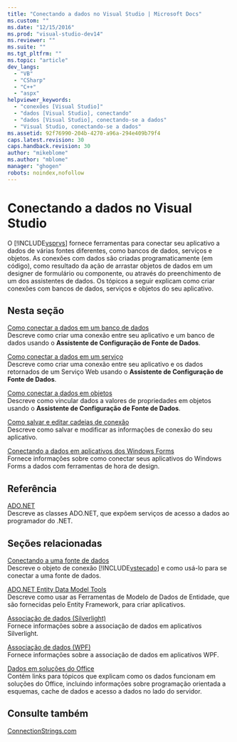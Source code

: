 ```yaml
---
title: "Conectando a dados no Visual Studio | Microsoft Docs"
ms.custom: ""
ms.date: "12/15/2016"
ms.prod: "visual-studio-dev14"
ms.reviewer: ""
ms.suite: ""
ms.tgt_pltfrm: ""
ms.topic: "article"
dev_langs: 
  - "VB"
  - "CSharp"
  - "C++"
  - "aspx"
helpviewer_keywords: 
  - "conexões [Visual Studio]"
  - "dados [Visual Studio], conectando"
  - "dados [Visual Studio], conectando-se a dados"
  - "Visual Studio, conectando-se a dados"
ms.assetid: 92f76990-204b-4270-a96a-294e409b79f4
caps.latest.revision: 30
caps.handback.revision: 30
author: "mikeblome"
ms.author: "mblome"
manager: "ghogen"
robots: noindex,nofollow
---
```

# Conectando a dados no Visual Studio
O [!INCLUDE[vsprvs](../code-quality/includes/vsprvs_md.md)] fornece ferramentas para conectar seu aplicativo a dados de várias fontes diferentes, como bancos de dados, serviços e objetos.  As conexões com dados são criadas programaticamente \(em código\), como resultado da ação de arrastar objetos de dados em um designer de formulário ou componente, ou através do preenchimento de um dos assistentes de dados.  Os tópicos a seguir explicam como criar conexões com bancos de dados, serviços e objetos do seu aplicativo.  
  
## Nesta seção  
 [Como conectar a dados em um banco de dados](../data-tools/how-to-connect-to-data-in-a-database.md)  
 Descreve como criar uma conexão entre seu aplicativo e um banco de dados usando o **Assistente de Configuração de Fonte de Dados**.  
  
 [Como conectar a dados em um serviço](../data-tools/how-to-connect-to-data-in-a-service.md)  
 Descreve como criar uma conexão entre seu aplicativo e os dados retornados de um Serviço Web usando o **Assistente de Configuração de Fonte de Dados**.  
  
 [Como conectar a dados em objetos](../Topic/How%20to:%20Connect%20to%20Data%20in%20Objects.md)  
 Descreve como vincular dados a valores de propriedades em objetos usando o **Assistente de Configuração de Fonte de Dados**.  
  
 [Como salvar e editar cadeias de conexão](../Topic/How%20to:%20Save%20and%20Edit%20Connection%20Strings.md)  
 Descreve como salvar e modificar as informações de conexão do seu aplicativo.  
  
 [Conectando a dados em aplicativos dos Windows Forms](../data-tools/connecting-to-data-in-windows-forms-applications.md)  
 Fornece informações sobre como conectar seus aplicativos do Windows Forms a dados com ferramentas de hora de design.  
  
## Referência  
 [ADO.NET](../Topic/ADO.NET.md)  
 Descreve as classes ADO.NET, que expõem serviços de acesso a dados ao programador do .NET.  
  
## Seções relacionadas  
 [Conectando a uma fonte de dados](../Topic/Connecting%20to%20a%20Data%20Source%20in%20ADO.NET.md)  
 Descreve o objeto de conexão [!INCLUDE[vstecado](../data-tools/includes/vstecado_md.md)] e como usá\-lo para se conectar a uma fonte de dados.  
  
 [ADO.NET Entity Data Model  Tools](http://msdn.microsoft.com/pt-br/91076853-0881-421b-837a-f582f36be527)  
 Descreve como usar as Ferramentas de Modelo de Dados de Entidade, que são fornecidas pelo Entity Framework, para criar aplicativos.  
  
 [Associação de dados \(Silverlight\)](http://go.microsoft.com/fwlink/?LinkId=166342)  
 Fornece informações sobre a associação de dados em aplicativos Silverlight.  
  
 [Associação de dados \(WPF\)](../Topic/Data%20Binding%20\(WPF\).md)  
 Fornece informações sobre a associação de dados em aplicativos WPF.  
  
 [Dados em soluções do Office](/office-dev/office-dev/data-in-office-solutions)  
 Contém links para tópicos que explicam como os dados funcionam em soluções do Office, incluindo informações sobre programação orientada a esquemas, cache de dados e acesso a dados no lado do servidor.  
  
## Consulte também  
 [ConnectionStrings.com](http://www.connectionstrings.com)